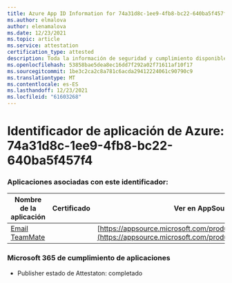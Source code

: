 ```yaml
---
title: Azure App ID Information for 74a31d8c-1ee9-4fb8-bc22-640ba5f457f4
ms.author: elmalova
author: elenamalova
ms.date: 12/23/2021
ms.topic: article
ms.service: attestation
certification_type: attested
description: Toda la información de seguridad y cumplimiento disponible para 74a31d8c-1ee9-4fb8-bc22-640ba5f457f4.
ms.openlocfilehash: 53858bae5dea8ec16dd7f292a02f71611af10f17
ms.sourcegitcommit: 1be3c2ca2c8a781c6acda29412224061c90790c9
ms.translationtype: MT
ms.contentlocale: es-ES
ms.lasthandoff: 12/23/2021
ms.locfileid: "61603268"
---
```

# <a name="azure-app-id-74a31d8c-1ee9-4fb8-bc22-640ba5f457f4"></a>Identificador de aplicación de Azure: 74a31d8c-1ee9-4fb8-bc22-640ba5f457f4


### <a name="apps-associated-with-this-id"></a>Aplicaciones asociadas con este identificador:
| **Nombre de la aplicación** | **Certificado** | **Ver en AppSource** |
|--------------|---------------|-----------------------|
| [Email TeamMate](https://docs.microsoft.com/microsoft-365-app-certification/forward/WA200002338) |  | [https://appsource.microsoft.com/product/office/WA200002338](https://appsource.microsoft.com/product/office/WA200002338) |

### <a name="microsoft-365-app-compliance-status"></a>Microsoft 365 de cumplimiento de aplicaciones
- Publisher estado de Attestaton: completado
